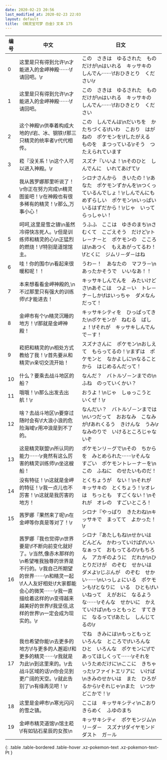 ```yaml
---
date: 2020-02-23 20:56
last_modified_at: 2020-02-23 22:03
layout: default
title: 《精灵宝可梦 白金》文本 175
---
```

| 编号 | 中文 | 日文 |
| ---- | ---- | ---- |
| 0 | 这里是只有得到允许\n才能进入的金岬神殿⋯⋯\f请回吧。\r | この　さきは　ゆるされた　ものだけが\nはいれる　キッサキの　しんでん⋯⋯\fおひきとり　ください\r |
| 1 | 这里是只有得到允许\n才能进入的金岬神殿⋯⋯\f请回吧。 | この　さきは　ゆるされた　ものだけが\nはいれる　キッサキの　しんでん⋯⋯\fおひきとり　ください |
| 2 | 这个神殿\n供奉着构成大地的\f岩、冰、钢铁\f那三只精灵的统率者\r代代相传。 | この　しんでんは\nだいちを　かたちづくる\fいわ　こおり　はがねの　ポケモンを\fしたがえる　ものを　まつっている\rそう　つたえられています |
| 3 | 菘『没关系！\n这个人可以进入神殿。\r | スズナ『いいよ！\nそのひと　しんでんに　いれてあげて\r |
| 4 | 我从茜罗娜那里听说了！\r你正在努力完成\n精灵图鉴吧！\r在神殿也有很多稀有的精灵！\r那么,万事小心！ | シロナさんから　きいたの！\rあなた　ポケモンずかんを\nつくっているんでしょ！\rしんでんにも　めずらしい　ポケモン\nいっぱい　いるはずだから！\rじゃ　いってらっしゃい！ |
| 5 | 呵呵,这里是雪之镇\n虽然冷得快冻死人。\r但是训练师和精灵的心\n正猛烈的燃烧！\f特别是道馆馆主。 | うふふ　ここは　ゆきのまち\nさむくて　こごえそう　だけど\rトレ－ナ－と　ポケモンの　こころは\nあつく　もえあがってるわ！\fとくに　ジムリ－ダ－はね |
| 6 | 哇！你的围巾\n看起来很暖和呢！！ | うわ－！　あなたの　マフラ－\nあったかそうで　いいなあ！！ |
| 7 | 本来想看看金岬神殿的,\n不过那里只有强大的训练师\f才能进去！ | キッサキしんでんを　みたいけどさ\nあそこは　つよ－い　トレ－ナ－しか\fはいっちゃ　ダメなんだって！ |
| 8 | 金岬市有个\n精灵沉睡的地方！\f那就是金岬神殿！ | キッサキシティを　ひっぱってきた\nポケモンが　ねむる　ばしょ！\fそれが　キッサキしんでん　で－す！ |
| 9 | 菘把和精灵的\n相处方式教给了我！\r首先要从和精灵\n亲切交流开始！ | スズナさんに　ポケモン\nおしえて　もらってるの！\rまずは　ポケモンと　なかよしに\nなることから　はじめるんだって！ |
| 10 | 什么？要乘去战斗地区的船？ | なんだ？　バトルゾ－ンまでの\nふね　のっていくかい？ |
| 11 | 哦哦！\n那么出发去出航！\r | おうよ！\nじゃ　しゅっこうと　いくぜ！\r |
| 12 | 啥？去战斗地区\n要穿过随时会有\f大浪小浪的危险海域\r用冲浪是到不了的。 | なんだい？　バトルゾ－ンまでは\nいつだって　おおなみ　こなみが\fあれくるう　きけんな　うみ\rなみのりで　いけるところじゃないぞ |
| 13 | 这是精灵联盟\n所认同的能力⋯⋯\r竟然有这么厉害的精灵训练师\n坐这艘船！ | ポケモンリ－グで\nその　ちからを　みとめられた⋯⋯\rそんな　すごい　ポケモントレ－ナ－を\nこの　ふねに　のせたいものだ！ |
| 14 | 没有特征！\n这就是金岬的特征！\r我一点儿也不厉害！\n这就是我厉害的地方！ | とくちょうが　ない！\nそれが　キッサキの　とくちょう！\rオレは　ちっとも　すごくない！\nそれが　オレの　すごいところ！ |
| 15 | 茜罗娜『果然来了呢\n在金岬等你真是等对了！\r | シロナ『やっぱり　きたわね\nキッサキで　まってて　よかった！\r |
| 16 | 茜罗娜『我也觉得\n世界要是\f不断向前变化就好了。\r当然,像赤木那样的\n希望唯我独尊的世界是不行的。\r我自己所期望的世界⋯⋯\n和精灵一起\f人人友好相处\f大家都能会心的微笑⋯⋯\r我一直描绘着这样的\n变得越来越美好的世界\f我坚信,这样的世界\n一定会成为现实的。\r | シロナ『あたしもね\nせかいは　どんどん　かわっていけば\fいいなぁって　おもってるの\rもちろん　アカギのように　だれか\nひとりだけが　のぞむ　せかいは　ダメよ\rじぶんが　のぞむ　せかい⋯⋯\nいっしょにいる　ポケモンも\fとなりに　いる　ひとも\fいいねって　えがおに　なるような⋯⋯\rそんな　せかいに　かえていけば\nもっともっと　すてきに　なるって\fあたし　しんじてるの\r |
| 17 | 我也希望你能\n去更多的地方\f与更多的人邂逅\f和更多的精灵⋯⋯\r我就是为此\n到这里来的。\r去战斗区域的话\n你会见到更广阔的天空。\r就此告别了\n有缘再见吧！\r | でね　きみには\nもっともっと　いろんな　ところで\fいろんな　ひと　いろんな　ポケモンに\fであってほしくって⋯⋯\rそれを　いうためだけに\nここに　きちゃった\rファイトエリアに　いけば\nきみのせかいは　また　ひろがるから\rそれじゃ\nまた　いつか　どこかで！\r |
| 18 | 这里是金岬市\n寒光闪闪的雪之镇。 | ここは　キッサキシティ\nこおり　きらめく　ふゆのまち |
| 19 | 金岬市精灵道馆\n馆主菘\f有如钻石星辰的女孩\n | キッサキシティ　ポケモンジム\nリ－ダ－　スズナ\fダイヤモンドダスト　ガ－ル |
{: .table .table-bordered .table-hover .xz-pokemon-text .xz-pokemon-text-Pt }